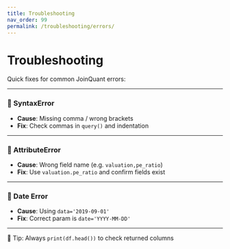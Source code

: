 ```yaml
---
title: Troubleshooting
nav_order: 99
permalink: /troubleshooting/errors/
---
```


# Troubleshooting

Quick fixes for common JoinQuant errors:

---

### 🔹 SyntaxError
- **Cause**: Missing comma / wrong brackets
- **Fix**: Check commas in `query()` and indentation

---

### 🔹 AttributeError
- **Cause**: Wrong field name (e.g. `valuation,pe_ratio`)
- **Fix**: Use `valuation.pe_ratio` and confirm fields exist

---

### 🔹 Date Error
- **Cause**: Using `data='2019-09-01'`
- **Fix**: Correct param is `date='YYYY-MM-DD'`

---

📌 Tip: Always `print(df.head())` to check returned columns
